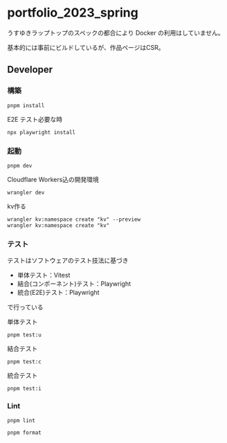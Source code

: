 # portfolio_2023_spring

うすゆきラップトップのスペックの都合により Docker の利用はしていません。

基本的には事前にビルドしているが、作品ページはCSR。


## Developer

### 構築

```
pnpm install
```

E2E テスト必要な時

```
npx playwright install
```

### 起動

```
pnpm dev
```

Cloudflare Workers込の開発環境
```
wrangler dev
```

kv作る
```
wrangler kv:namespace create "kv" --preview
wrangler kv:namespace create "kv"
```

### テスト
テストはソフトウェアのテスト技法に基づき
- 単体テスト：Vitest
- 結合(コンポーネント)テスト：Playwright
- 統合(E2E)テスト：Playwright

で行っている


単体テスト

```
pnpm test:u
```

結合テスト

```
pnpm test:c
```

統合テスト

```
pnpm test:i
```

### Lint

```
pnpm lint
```

```
pnpm format
```
